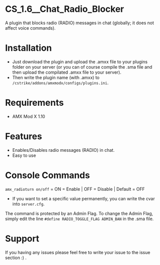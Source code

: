# CS_1.6__Chat_Radio_Blocker
A plugin that blocks radio (RADIO) messages in chat (globally; it does not affect voice commands).

# Installation
- Just download the plugin and upload the .amxx file to your plugins folder on your server (or you can of course compile the .sma file and then upload the compilated .amxx file to your server).
- Then write the plugin name (with .amxx) to `/cstrike/addons/amxmodx/configs/plugins.ini`.

# Requirements
- AMX Mod X 1.10

# Features
- Enables/Disables radio messages (RADIO) in chat.
- Easy to use

# Console Commands
`amx_radioturn on/off` = ON = Enable | OFF = Disable | Default = OFF
- If you want to set a specific value permanently, you can write the cvar into `server.cfg`.

The command is protected by an Admin Flag. To change the Admin Flag, simply edit the line `#define RADIO_TOGGLE_FLAG ADMIN_BAN` in the .sma file.

# Support
If you having any issues please feel free to write your issue to the issue section :) .
